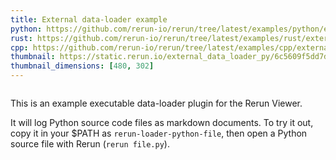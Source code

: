 ```yaml
---
title: External data-loader example
python: https://github.com/rerun-io/rerun/tree/latest/examples/python/external_data_loader/main.py
rust: https://github.com/rerun-io/rerun/tree/latest/examples/rust/external_data_loader/src/main.rs
cpp: https://github.com/rerun-io/rerun/tree/latest/examples/cpp/external_data_loader/main.cpp
thumbnail: https://static.rerun.io/external_data_loader_py/6c5609f5dd7d1de373c81babe19221b72d616da3/480w.png
thumbnail_dimensions: [480, 302]
---
```


<picture>
  <img src="https://static.rerun.io/external_data_loader_py/6c5609f5dd7d1de373c81babe19221b72d616da3/full.png" alt="">
  <source media="(max-width: 480px)" srcset="https://static.rerun.io/external_data_loader_py/6c5609f5dd7d1de373c81babe19221b72d616da3/480w.png">
  <source media="(max-width: 768px)" srcset="https://static.rerun.io/external_data_loader_py/6c5609f5dd7d1de373c81babe19221b72d616da3/768w.png">
  <source media="(max-width: 1024px)" srcset="https://static.rerun.io/external_data_loader_py/6c5609f5dd7d1de373c81babe19221b72d616da3/1024w.png">
  <source media="(max-width: 1200px)" srcset="https://static.rerun.io/external_data_loader_py/6c5609f5dd7d1de373c81babe19221b72d616da3/1200w.png">
</picture>

This is an example executable data-loader plugin for the Rerun Viewer.

It will log Python source code files as markdown documents.
To try it out, copy it in your $PATH as `rerun-loader-python-file`, then open a Python source file with Rerun (`rerun file.py`).
